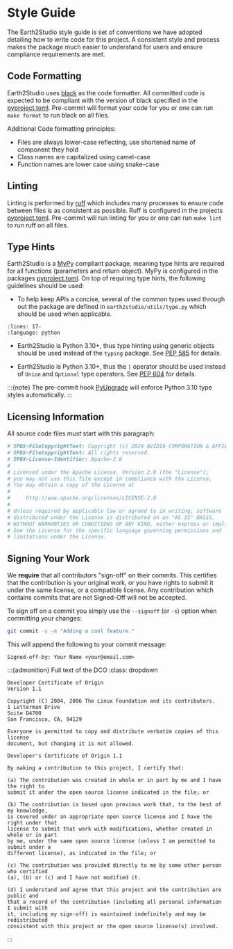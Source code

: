 # Style Guide

The Earth2Studio style guide is set of conventions we have adopted detailing how to
write code for this project. A consistent style and process makes the package much
easier to understand for users and ensure compliance requirements are met.

## Code Formatting

Earth2Studio uses [black](https://github.com/psf/black) as the code formatter.
All committed code is expected to be compliant with the version of black specified in
the [pyproject.toml](https://github.com/NVIDIA/earth2studio/blob/main/pyproject.toml).
Pre-commit will format your code for you or one can run `make format` to run black on
all files.

Additional Code formatting principles:

- Files are always lower-case reflecting, use shortened name of component they hold
- Class names are capitalized using camel-case
- Function names are lower case using snake-case

## Linting

Linting is performed by [ruff](https://github.com/astral-sh/ruff) which includes many
processes to ensure code between files is as consistent as possible.
Ruff is configured in the projects [pyproject.toml](https://github.com/NVIDIA/earth2studio/blob/main/pyproject.toml).
Pre-commit will run linting for you or one can run `make lint` to run ruff on all files.

## Type Hints

Earth2Studio is a [MyPy](https://mypy-lang.org/) compliant package, meaning type hints
are required for all functions (parameters and return object).
MyPy is configured in the packages [pyproject.toml](https://github.com/NVIDIA/earth2studio/blob/main/pyproject.toml).
On top of requiring type hints, the following guidelines should be used:

- To help keep APIs a concise, several of the common types used through out
    the package are defined in `earth2studio/utils/type.py` which should be
    used when applicable.

```{literalinclude} ../../../earth2studio/utils/type.py
:lines: 17-
:language: python
```

- Earth2Studio is Python 3.10+, thus type hinting using generic objects should be used
    instead of the `typing` package. See [PEP 585](https://peps.python.org/pep-0585/)
    for details.

- Earth2Studio is Python 3.10+, thus the `|` operator should be used instead of `Union`
    and `Optional` type operators. See [PEP 604](https://peps.python.org/pep-0604/) for
    details.

:::{note}
The pre-commit hook [PyUpgrade](https://github.com/asottile/pyupgrade) will enforce
Python 3.10 type styles automatically.
:::

## Licensing Information

All source code files *must* start with this paragraph:

```bash
# SPDX-FileCopyrightText: Copyright (c) 2024 NVIDIA CORPORATION & AFFILIATES.
# SPDX-FileCopyrightText: All rights reserved.
# SPDX-License-Identifier: Apache-2.0
#
# Licensed under the Apache License, Version 2.0 (the "License");
# you may not use this file except in compliance with the License.
# You may obtain a copy of the License at
#
#     http://www.apache.org/licenses/LICENSE-2.0
#
# Unless required by applicable law or agreed to in writing, software
# distributed under the License is distributed on an "AS IS" BASIS,
# WITHOUT WARRANTIES OR CONDITIONS OF ANY KIND, either express or implied.
# See the License for the specific language governing permissions and
# limitations under the License.
```

## Signing Your Work

We **require** that all contributors "sign-off" on their commits. This certifies that
the contribution is your original work, or you have rights to submit it under the same
license, or a compatible license. Any contribution which contains commits that are not
Signed-Off will not be accepted.

To sign off on a commit you simply use the `--signoff` (or `-s`) option when
committing your changes:

```bash
git commit -s -m "Adding a cool feature."
```

This will append the following to your commit message:

```text
Signed-off-by: Your Name <your@email.com>
```

:::{admonition} Full text of the DCO
:class: dropdown

```text
Developer Certificate of Origin
Version 1.1

Copyright (C) 2004, 2006 The Linux Foundation and its contributors.
1 Letterman Drive
Suite D4700
San Francisco, CA, 94129

Everyone is permitted to copy and distribute verbatim copies of this license
document, but changing it is not allowed.
```

```text
Developer's Certificate of Origin 1.1

By making a contribution to this project, I certify that:

(a) The contribution was created in whole or in part by me and I have the right to
submit it under the open source license indicated in the file; or

(b) The contribution is based upon previous work that, to the best of my knowledge,
is covered under an appropriate open source license and I have the right under that
license to submit that work with modifications, whether created in whole or in part
by me, under the same open source license (unless I am permitted to submit under a
different license), as indicated in the file; or

(c) The contribution was provided directly to me by some other person who certified
(a), (b) or (c) and I have not modified it.

(d) I understand and agree that this project and the contribution are public and
that a record of the contribution (including all personal information I submit with
it, including my sign-off) is maintained indefinitely and may be redistributed
consistent with this project or the open source license(s) involved.

```

:::
